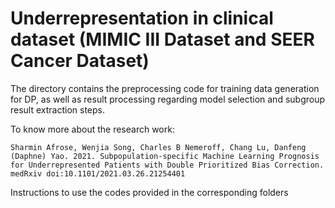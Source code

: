# Underrepresentation in clinical dataset (MIMIC III Dataset and SEER Cancer Dataset)


The directory contains the preprocessing code for training data generation for DP, as well as result processing regarding model selection and subgroup result extraction steps.

To know more about the research work: <br />
```
Sharmin Afrose, Wenjia Song, Charles B Nemeroff, Chang Lu, Danfeng (Daphne) Yao. 2021. Subpopulation-specific Machine Learning Prognosis for Underrepresented Patients with Double Prioritized Bias Correction. medRxiv doi:10.1101/2021.03.26.21254401
```
Instructions to use the codes provided in the corresponding folders
